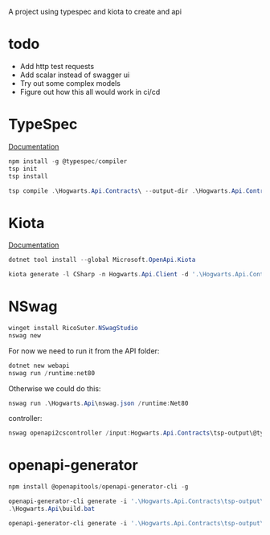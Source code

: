 A project using typespec and kiota to create and api

# todo
- Add http test requests
- Add scalar instead of swagger ui
- Try out some complex models
- Figure out how this all would work in ci/cd

# TypeSpec
[Documentation](https://typespec.io/)

```powershell
npm install -g @typespec/compiler
tsp init
tsp install
```
```powershell
tsp compile .\Hogwarts.Api.Contracts\ --output-dir .\Hogwarts.Api.Contracts\tsp-output\
```

# Kiota
[Documentation](https://learn.microsoft.com/en-us/openapi/kiota/overview)

```powershell
dotnet tool install --global Microsoft.OpenApi.Kiota
```
```powershell
kiota generate -l CSharp -n Hogwarts.Api.Client -d '.\Hogwarts.Api.Contracts\tsp-output\@typespec\openapi3\openapi.yaml' -o .\Hogwarts.Api.Client\
```

# NSwag
```powershell
winget install RicoSuter.NSwagStudio
nswag new
```

For now we need to run it from the API folder:
```powershell
dotnet new webapi
nswag run /runtime:net80
```

Otherwise we could do this:
```powershell
nswag run .\Hogwarts.Api\nswag.json /runtime:Net80
```
controller:
```powershell
nswag openapi2cscontroller /input:Hogwarts.Api.Contracts\tsp-output\@typespec\openapi3\openapi.yaml /output:Hogwarts.Api.Contracts
```

# openapi-generator

```powershell
npm install @openapitools/openapi-generator-cli -g
```

```powershell
openapi-generator-cli generate -i '.\Hogwarts.Api.Contracts\tsp-output\@typespec\openapi3\openapi.yaml' -g aspnetcore -o Hogwarts.Api
.\Hogwarts.Api\build.bat

```
```powershell
openapi-generator-cli generate -i '.\Hogwarts.Api.Contracts\tsp-output\@typespec\openapi3\openapi.yaml' -g csharp -o Hogwarts.Api.Client
```
